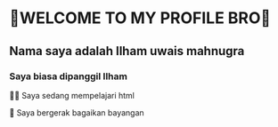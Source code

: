 # 🤖WELCOME TO MY PROFILE BRO🤖

## Nama saya adalah Ilham uwais mahnugra
### Saya biasa dipanggil Ilham

🏃‍♂️ Saya sedang mempelajari html

🥷 Saya bergerak bagaikan bayangan




